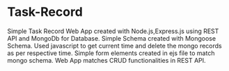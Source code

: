 # Task-Record
Simple Task Record Web App created with Node.js,Express.js using REST API and MongoDb for Database.
Simple Schema created with Mongoose Schema.
Used javascript to get current time and delete the mongo records as per respective time.
Simple form elements created in ejs file to match mongo schema.
Web App matches CRUD functionalities in REST API.
